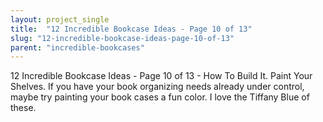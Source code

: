 ```yaml
---
layout: project_single
title:  "12 Incredible Bookcase Ideas - Page 10 of 13"
slug: "12-incredible-bookcase-ideas-page-10-of-13"
parent: "incredible-bookcases"
---
```

12 Incredible Bookcase Ideas - Page 10 of 13 - How To Build It.  Paint Your Shelves. If you have your book organizing needs already under control, maybe try painting your book cases a fun color. I love the Tiffany Blue of these.